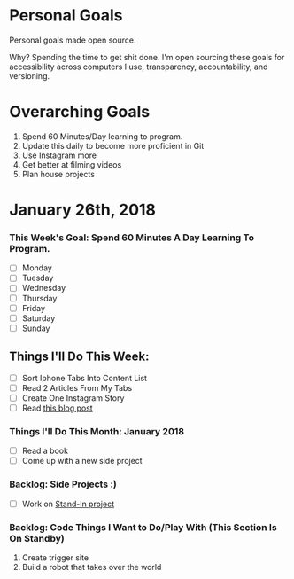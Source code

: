 Personal Goals
==============

Personal goals made open source.

Why? Spending the time to get shit done. I'm open sourcing these goals for accessibility across computers I use, transparency, accountability, and versioning.

# Overarching Goals
1. Spend 60 Minutes/Day learning to program.
2. Update this daily to become more proficient in Git
3. Use Instagram more
4. Get better at filming videos
5. Plan house projects 


# January 26th, 2018

### This Week's Goal: Spend 60 Minutes A Day Learning To Program.
- [ ] Monday
- [ ] Tuesday
- [ ] Wednesday
- [ ] Thursday
- [ ] Friday
- [ ] Saturday
- [ ] Sunday

## Things I'll Do This Week:
- [ ] Sort Iphone Tabs Into Content List
- [ ] Read 2 Articles From My Tabs
- [ ] Create One Instagram Story
- [ ] Read [this blog post](http://una.github.io/personal-goals-guide)

### Things I'll Do This Month: January 2018
- [ ] Read a book
- [ ] Come up with a new side project

### Backlog: Side Projects :)
- [ ] Work on [Stand-in project](http://google.com)

### Backlog: Code Things I Want to Do/Play With (This Section Is On Standby)
1. Create trigger site
2. Build a robot that takes over the world

